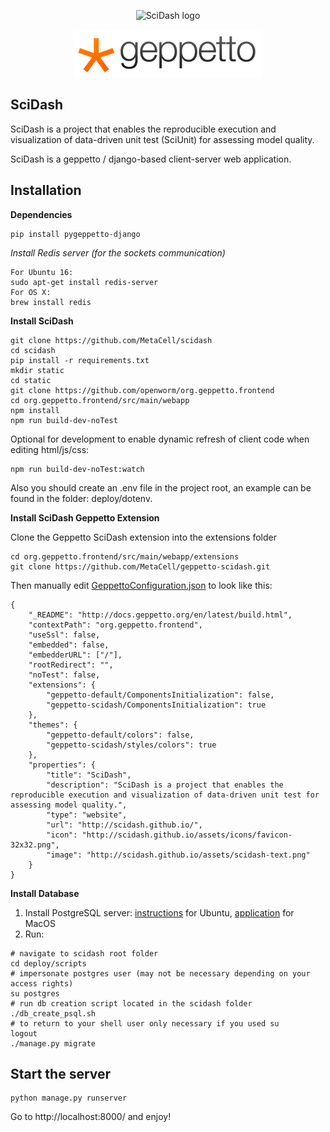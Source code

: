 <p align="center">
  <img src="http://scidash.github.io/assets/scidash-text.png" alt="SciDash logo"/>
</p>
<p align="center">
    <img src="https://github.com/tarelli/bucket/blob/master/geppetto%20logo.png?raw=true" alt="Geppetto logo"/>
</p>

## SciDash

SciDash is a project that enables the reproducible execution and visualization of data-driven unit test (SciUnit) for assessing model quality.

SciDash is a geppetto / django-based client-server web application.

## Installation

**Dependencies**
```
pip install pygeppetto-django
```

*Install Redis server (for the sockets communication)*
```
For Ubuntu 16:
sudo apt-get install redis-server
For OS X:
brew install redis
```

**Install SciDash**

```
git clone https://github.com/MetaCell/scidash
cd scidash
pip install -r requirements.txt
mkdir static
cd static
git clone https://github.com/openworm/org.geppetto.frontend
cd org.geppetto.frontend/src/main/webapp
npm install
npm run build-dev-noTest
```
Optional for development to enable dynamic refresh of client code when editing html/js/css:
```
npm run build-dev-noTest:watch
```

Also you should create an .env file in the project root, an example can be found in the folder: deploy/dotenv.

**Install SciDash Geppetto Extension**

Clone the Geppetto SciDash extension into the extensions folder
```
cd org.geppetto.frontend/src/main/webapp/extensions
git clone https://github.com/MetaCell/geppetto-scidash.git
```

Then manually edit [GeppettoConfiguration.json](https://github.com/openworm/org.geppetto.frontend/blob/master/src/main/webapp/GeppettoConfiguration.json) to look like this:
```
{
	"_README": "http://docs.geppetto.org/en/latest/build.html",
	"contextPath": "org.geppetto.frontend",
	"useSsl": false,
	"embedded": false,
	"embedderURL": ["/"],
	"rootRedirect": "",
	"noTest": false,
	"extensions": {
		"geppetto-default/ComponentsInitialization": false,
		"geppetto-scidash/ComponentsInitialization": true
	},
	"themes": {
		"geppetto-default/colors": false,
		"geppetto-scidash/styles/colors": true
	},
	"properties": {
		"title": "SciDash",
		"description": "SciDash is a project that enables the reproducible execution and visualization of data-driven unit test for assessing model quality.",
		"type": "website",
		"url": "http://scidash.github.io/",
		"icon": "http://scidash.github.io/assets/icons/favicon-32x32.png",
		"image": "http://scidash.github.io/assets/scidash-text.png"
	}
}
```

**Install Database**

1. Install PostgreSQL server: [instructions](https://www.postgresql.org/download/linux/ubuntu/) for Ubuntu, [application](https://postgresapp.com/) for MacOS
2. Run:
```
# navigate to scidash root folder
cd deploy/scripts
# impersonate postgres user (may not be necessary depending on your access rights)
su postgres
# run db creation script located in the scidash folder
./db_create_psql.sh
# to return to your shell user only necessary if you used su
logout
./manage.py migrate
```

## Start the server
```
python manage.py runserver
```

Go to http://localhost:8000/ and enjoy!
